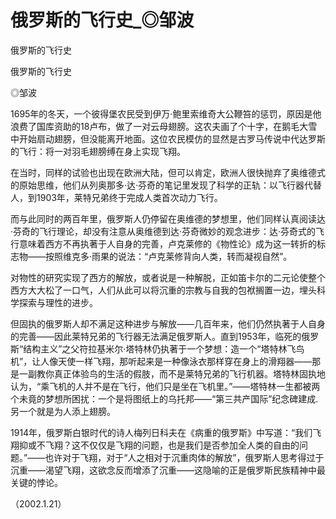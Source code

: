 # 俄罗斯的飞行史_◎邹波

俄罗斯的飞行史

俄罗斯的飞行史

◎邹波

1695年的冬天，一个彼得堡农民受到伊万·鲍里索维奇大公鞭笞的惩罚，原因是他浪费了国库资助的18卢布，做了一对云母翅膀。这农夫画了个十字，在鹅毛大雪中开始扇动翅膀，但没能离开地面。这位农民模仿的显然是古罗马传说中代达罗斯的飞行：将一对羽毛翅膀缚在身上实现飞翔。

在当时，同样的试验也出现在欧洲大陆，但可以肯定，欧洲人很快抛弃了奥维德式的原始思维，他们从列奥那多·达·芬奇的笔记里发现了科学的正轨：以飞行器代替人，到1903年，莱特兄弟终于完成人类首次动力飞行。

而与此同时的两百年里，俄罗斯人仍停留在奥维德的梦想里，他们同样认真阅读达·芬奇的飞行理论，却没有注意从奥维德到达·芬奇微妙的观念进步：达·芬奇式的飞行意味着西方不再执著于人自身的完善，卢克莱修的《物性论》成为这一转折的标志物——按照维克多·雨果的说法：“卢克莱修背向人类，转而凝视自然”。

对物性的研究实现了西方的解放，或者说是一种解脱，正如笛卡尔的二元论使整个西方大大松了一口气，人们从此可以将沉重的宗教与自我的包袱搁置一边，埋头科学探索与理性的进步。

但固执的俄罗斯人却不满足这种进步与解放——几百年来，他们仍然执著于人自身的完善——因此莱特兄弟的飞行器无法满足俄罗斯人。直到1953年，临死的俄罗斯“结构主义”之父符拉基米尔·塔特林仍执著于一个梦想：造一个“塔特林飞鸟机”，让人像天使一样飞翔，那听起来是一种像泳衣那样穿在身上的滑翔器——那是一副教你真正体验鸟的生活的假肢，而不是莱特兄弟的飞行机器。塔特林固执地认为，“乘飞机的人并不是在飞行，他们只是坐在飞机里。”——塔特林一生都被两个未竟的梦想所困扰：一个是将图纸上的乌托邦——“第三共产国际”纪念碑建成.另一个就是为人添上翅膀。

1914年，俄罗斯白银时代的诗人梅列日科夫在《病重的俄罗斯》中写道：“我们飞翔抑或不飞翔？这不仅仅是飞翔的问题，也是我们是否参加全人类的自由的问题。”——也许对于飞翔，对于“人之相对于沉重肉体的解放”，俄罗斯人思考得过于沉重——渴望飞翔，这欲念反而增添了沉重——这隐喻的正是俄罗斯民族精神中最关键的悖论。

（2002.1.21）